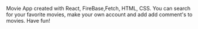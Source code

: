 Movie App created with React, FireBase,Fetch, HTML, CSS. You can search for your favorite movies, make your own account and add add comment's to movies. Have fun!
